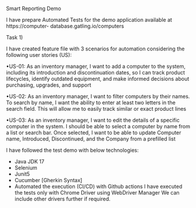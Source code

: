 Smart Reporting Demo

I have  prepare Automated Tests for the demo application available at
https://computer- database.gatling.io/computers

Task 1) 

I have created feature file with 3 scenarios for automation considering the following user stories (US):


•US-01: As an inventory manager, I want to add a computer to the system, including its introduction and discontinuation dates, so I can track product lifecycles, identify outdated equipment, and make informed decisions about purchasing,
upgrades, and support

•US-02: As an inventory manager, I want to filter computers by their names. To search by name, I want the ability to enter at least two letters in the search field. This will allow me to easily track similar or exact product lines

•US-03: As an inventory manager, I want to edit the details of a specific computer in the system. I should be able to
select a computer by name from a list or search bar. Once selected, I want to be able to update Computer name, Introduced, Discontinued, and the Company from a prefilled list

I have followed the test demo with below technologies:
- Java JDK 17
- Selenium
- Junit5
- Cucumber [Gherkin Syntax]
- Automated the execution (CI/CD) with Github actions
I have executed the tests only with Chrome Driver using WebDriver Manager
We can include other drivers further if required.




